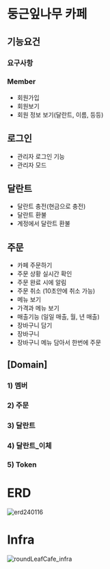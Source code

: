# 둥근잎나무 카페 

## 기능요건
### 요구사항
### Member
- 회원가입
- 회원보기
- 회원 정보 보기(달란트, 이름, 등등)

 ## 로그인 
- 관리자 로그인 기능
- 관리자 모드

## 달란트
- 달란트 충전(현금으로 충전)
- 달란트 환불
- 계정에서 달란트 환불

## 주문
- 카페 주문하기
- 주문 상황 실시간 확인
- 주문 완료 시에 알림
- 주문 취소 (10초안에 취소 가능)
- 메뉴 보기
- 가격과 메뉴 보기
- 매출기능 (일일 매출, 월, 년 매출)
- 장바구니 담기
- 장바구니
- 장바구니 메뉴 담아서 한번에 주문

## [Domain]
### 1) 멤버
### 2) 주문
### 3) 달란트
### 4) 달란트_이체
### 5) Token

# ERD
![erd240116](https://github.com/f-lab-edu/roundLeafCafe/assets/12823689/ca43dae8-5ee7-4fbe-9c19-9d87f0d81fa7)

# Infra
![roundLeafCafe_infra](https://github.com/f-lab-edu/roundLeafCafe/assets/12823689/57df7fd8-d7ff-4404-ada5-f4de601e1047)
